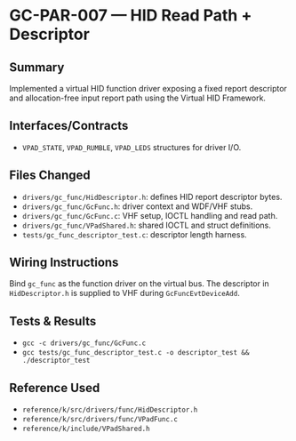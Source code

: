 # GC-PAR-007 — HID Read Path + Descriptor

## Summary
Implemented a virtual HID function driver exposing a fixed report descriptor and allocation-free input report path using the Virtual HID Framework.

## Interfaces/Contracts
- `VPAD_STATE`, `VPAD_RUMBLE`, `VPAD_LEDS` structures for driver I/O.

## Files Changed
- `drivers/gc_func/HidDescriptor.h`: defines HID report descriptor bytes.
- `drivers/gc_func/GcFunc.h`: driver context and WDF/VHF stubs.
- `drivers/gc_func/GcFunc.c`: VHF setup, IOCTL handling and read path.
- `drivers/gc_func/VPadShared.h`: shared IOCTL and struct definitions.
- `tests/gc_func_descriptor_test.c`: descriptor length harness.

## Wiring Instructions
Bind `gc_func` as the function driver on the virtual bus. The descriptor in `HidDescriptor.h` is supplied to VHF during `GcFuncEvtDeviceAdd`.

## Tests & Results
- `gcc -c drivers/gc_func/GcFunc.c`
- `gcc tests/gc_func_descriptor_test.c -o descriptor_test && ./descriptor_test`

## Reference Used
- `reference/k/src/drivers/func/HidDescriptor.h`
- `reference/k/src/drivers/func/VPadFunc.c`
- `reference/k/include/VPadShared.h`
